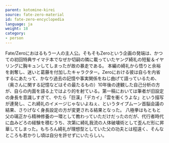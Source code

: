 ```yaml
---
parent: kotomine-kirei
source: fate-zero-material
id: fate-zero-encyclopedia
language: ja
weight: 18
category:
- person
---
```


Fate/Zeroにおはるもう一人の主人公。そもそもZeroという企画の発端は、かつての初回特典サイマテ本でなぜか切嗣の隣に載っていたヤング綺礼の短髪＆イヤリングに胸キュンしてしまったが故の暴走である。
本編の綺礼から悟りと余裕を剥奪し、迷いと葛藤を付加したキャラクター。Zeroにおける彼は自らを内省するにあたって、かなり過去の記憶や事実関係をねじ曲げて語っているため、（奥さんに関する記憶などはその最たるもの）10年後の達観した自己分析の方が、自らの内面を語る上ではより的を射ている。第一稿においては筆者が旧設定の身長を意識しすぎて、やたら「巨漢」「デカイ」「雲を衝くうよな」という描写が連発し、これ綺礼のイメージじゃないよねぇ、というタイプムーン首脳会議の結果、さりげなく身長設定の方が変更される結果となった。
八極拳はもともと父の璃正から精神修養の一環として教わっていただけだったのだが、代行者時代に血みどろの経験を積むうち、次第に綺礼我流の人体破壊術として歪んだ形に昇華してしまった。もちろん綺礼が理想型としていた父の功夫とは程遠く、そんなところも若かりし頃は自分を許せずにいたらしい。
